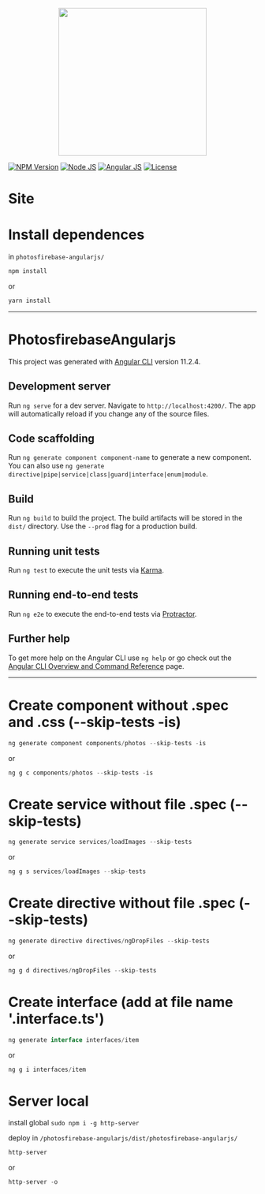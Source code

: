 <p align="center">
    <img src="https://i.imgur.com/bF1WkFW.png" width="300">
</p>

[![NPM Version][npm-badge]][npm-url]
[![Node JS][node-badge]][node-url]
[![Angular JS][angular-badge]][angular-url]
[![License][license-badge]][license-url]

# Site
<!-- ![photosfirebase angularjs](https://i.imgur.com/BtJ5256.png)
![photosfirebase angularjs 1](https://i.imgur.com/CjYDVm1.png)
![photosfirebase angularjs 2](https://i.imgur.com/P6Tg7n2.png) -->

# Install dependences
in ```photosfirebase-angularjs/```

```bash
npm install
```
or
```bash
yarn install
```

***

# PhotosfirebaseAngularjs

This project was generated with [Angular CLI](https://github.com/angular/angular-cli) version 11.2.4.

## Development server

Run `ng serve` for a dev server. Navigate to `http://localhost:4200/`. The app will automatically reload if you change any of the source files.

## Code scaffolding

Run `ng generate component component-name` to generate a new component. You can also use `ng generate directive|pipe|service|class|guard|interface|enum|module`.

## Build

Run `ng build` to build the project. The build artifacts will be stored in the `dist/` directory. Use the `--prod` flag for a production build.

## Running unit tests

Run `ng test` to execute the unit tests via [Karma](https://karma-runner.github.io).

## Running end-to-end tests

Run `ng e2e` to execute the end-to-end tests via [Protractor](http://www.protractortest.org/).

## Further help

To get more help on the Angular CLI use `ng help` or go check out the [Angular CLI Overview and Command Reference](https://angular.io/cli) page.

***
# Create component without .spec and .css (--skip-tests -is)
```javascript
ng generate component components/photos --skip-tests -is
```
or
```javascript
ng g c components/photos --skip-tests -is
```

# Create service without file .spec (--skip-tests)
```javascript
ng generate service services/loadImages --skip-tests
```
or
```javascript
ng g s services/loadImages --skip-tests
```

# Create directive without file .spec (--skip-tests)
```javascript
ng generate directive directives/ngDropFiles --skip-tests
```
or
```javascript
ng g d directives/ngDropFiles --skip-tests
```

# Create interface (add at file name '.interface.ts')
```javascript
ng generate interface interfaces/item
```
or
```javascript
ng g i interfaces/item
```

# Server local
install global ```sudo npm i -g http-server```

deploy in ```/photosfirebase-angularjs/dist/photosfirebase-angularjs/```

```javascript
http-server
```
or
```javascript
http-server -o
```

[npm-badge]: https://img.shields.io/badge/npm-v7.6.3-brightgreen
[npm-url]: https://www.npmjs.com
[node-badge]: https://img.shields.io/badge/nodejs-v14.16.0-brightgreen
[node-url]: https://nodejs.org/download/release/v12.16.1/
[angular-badge]: https://img.shields.io/badge/angular--CLI-v11.2.4-brightgreen
[angular-url]: https://angular.io/cli/
[license-badge]: https://img.shields.io/badge/license-MIT-green.svg
[license-url]: https://opensource.org/licenses/MIT
